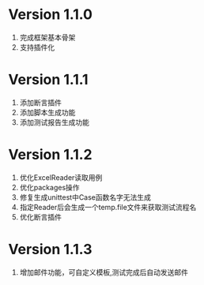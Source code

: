 # Version 1.1.0
1. 完成框架基本骨架
2. 支持插件化

# Version 1.1.1
1. 添加断言插件
2. 添加脚本生成功能
3. 添加测试报告生成功能

# Version 1.1.2
1. 优化ExcelReader读取用例
2. 优化packages操作
3. 修复生成unittest中Case函数名字无法生成
4. 指定Reader后会生成一个temp.file文件来获取测试流程名
5. 优化断言插件

# Version 1.1.3
1. 增加邮件功能，可自定义模板,测试完成后自动发送邮件
